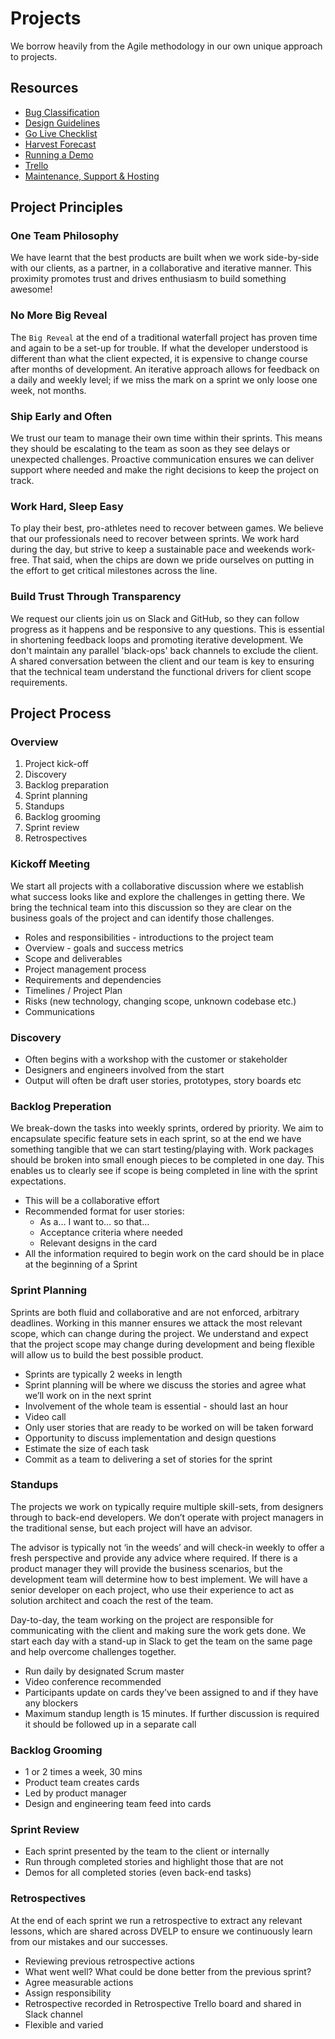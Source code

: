 # Projects

We borrow heavily from the Agile methodology in our own unique approach to projects.

## Resources

- [Bug Classification](bug-classifications.md)
- [Design Guidelines](design-guidelines.md)
- [Go Live Checklist](go-live-checklist.md)
- [Harvest Forecast](harvest-forecast.md)
- [Running a Demo](running-a-demo.md)
- [Trello](trello.md)
- [Maintenance, Support & Hosting](maintenance-support-and-hosting.md)

## Project Principles

### One Team Philosophy

We have learnt that the best products are built when we work side-by-side with our clients, as a partner, in a collaborative and iterative manner. This proximity promotes trust and drives enthusiasm to build something awesome!

### No More Big Reveal

The `Big Reveal` at the end of a traditional waterfall project has proven time and again to be a set-up for trouble. If what the developer understood is different than what the client expected, it is expensive to change course after months of development. An iterative approach allows for feedback on a daily and weekly level; if we miss the mark on a sprint we only loose one week, not months.

### Ship Early and Often

We trust our team to manage their own time within their sprints. This means they should be escalating to the team as soon as they see delays or unexpected challenges. Proactive communication ensures we can deliver support where needed and make the right decisions to keep the project on track.

### Work Hard, Sleep Easy

To play their best, pro-athletes need to recover between games. We believe that our professionals need to recover between sprints. We work hard during the day, but strive to keep a sustainable pace and weekends work-free. That said, when the chips are down we pride ourselves on putting in the effort to get critical milestones across the line.

### Build Trust Through Transparency

We request our clients join us on Slack and GitHub, so they can follow progress
as it happens and be responsive to any questions. This is essential in shortening feedback loops and promoting iterative development. We don't maintain any parallel 'black-ops' back channels to exclude the client. A shared conversation between the client and our team is key to ensuring that the technical team understand the functional drivers for client scope requirements.

## Project Process

### Overview

1. Project kick-off
2. Discovery
3. Backlog preparation
4. Sprint planning
5. Standups
6. Backlog grooming
7. Sprint review
8. Retrospectives

### Kickoff Meeting

We start all projects with a collaborative discussion where we establish what success looks like and explore the challenges in getting there. We bring the technical team into this discussion so they are clear on the business goals of the project and can identify those challenges.

- Roles and responsibilities - introductions to the project team
- Overview - goals and success metrics
- Scope and deliverables
- Project management process
- Requirements and dependencies
- Timelines / Project Plan
- Risks (new technology, changing scope, unknown codebase etc.)
- Communications

### Discovery

- Often begins with a workshop with the customer or stakeholder
- Designers and engineers involved from the start
- Output will often be draft user stories, prototypes, story boards etc

### Backlog Preperation

We break-down the tasks into weekly sprints, ordered by priority. We aim to encapsulate specific feature sets in each sprint, so at the end we have something tangible that we can start testing/playing with. Work packages should be broken into small enough pieces to be completed in one day. This enables us to clearly see if scope is being completed in line with the sprint expectations.

- This will be a collaborative effort
- Recommended format for user stories:
  - As a… I want to… so that…
  - Acceptance criteria where needed
  - Relevant designs in the card
- All the information required to begin work on the card should be in place at the beginning of a Sprint

### Sprint Planning

Sprints are both fluid and collaborative and are not enforced, arbitrary deadlines. Working in this manner ensures we attack the most relevant scope, which can change during the project. We understand and expect that the project scope may change during development and being flexible will allow us to build the best possible product.

- Sprints are typically 2 weeks in length
- Sprint planning will be where we discuss the stories and agree what we’ll work on in the next sprint
- Involvement of the whole team is essential - should last an hour
- Video call
- Only user stories that are ready to be worked on will be taken forward
- Opportunity to discuss implementation and design questions
- Estimate the size of each task
- Commit as a team to delivering a set of stories for the sprint

### Standups

The projects we work on typically require multiple skill-sets, from designers through to back-end developers. We don’t operate with project managers in the traditional sense, but each project will have an advisor.

The advisor is typically not ‘in the weeds’ and will check-in weekly to offer a fresh perspective and provide any advice where required. If there is a product manager they will provide the business scenarios, but the development team will determine how to best implement. We will have a senior developer on each project, who use their experience to act as solution architect and coach the rest of the team.

Day-to-day, the team working on the project are responsible for communicating with the client and making sure the work gets done. We start each day with a stand-up in Slack to get the team on the same page and help overcome challenges together.

- Run daily by designated Scrum master
- Video conference recommended
- Participants update on cards they’ve been assigned to and if they have any blockers
- Maximum standup length is 15 minutes. If further discussion is required it should be followed up in a separate call

### Backlog Grooming

- 1 or 2 times a week, 30 mins
- Product team creates cards
- Led by product manager
- Design and engineering team feed into cards

### Sprint Review

- Each sprint presented by the team to the client or internally
- Run through completed stories and highlight those that are not
- Demos for all completed stories (even back-end tasks)

### Retrospectives

At the end of each sprint we run a retrospective to extract any relevant lessons, which are shared across DVELP to ensure we continuously learn from our mistakes and our successes.

- Reviewing previous retrospective actions
- What went well? What could be done better from the previous sprint?
- Agree measurable actions
- Assign responsibility
- Retrospective recorded in Retrospective Trello board and shared in Slack channel
- Flexible and varied
